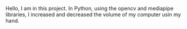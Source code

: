 Hello, I am in this project. In Python, using the opencv and mediapipe libraries, I increased and decreased the volume of my computer usin my hand.
